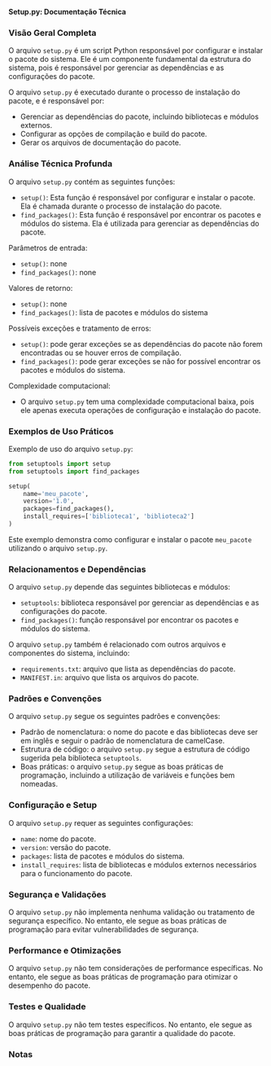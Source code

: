 **Setup.py: Documentação Técnica**

### Visão Geral Completa

O arquivo `setup.py` é um script Python responsável por configurar e instalar o pacote do sistema. Ele é um componente fundamental da estrutura do sistema, pois é responsável por gerenciar as dependências e as configurações do pacote.

O arquivo `setup.py` é executado durante o processo de instalação do pacote, e é responsável por:

* Gerenciar as dependências do pacote, incluindo bibliotecas e módulos externos.
* Configurar as opções de compilação e build do pacote.
* Gerar os arquivos de documentação do pacote.

### Análise Técnica Profunda

O arquivo `setup.py` contém as seguintes funções:

* `setup()`: Esta função é responsável por configurar e instalar o pacote. Ela é chamada durante o processo de instalação do pacote.
* `find_packages()`: Esta função é responsável por encontrar os pacotes e módulos do sistema. Ela é utilizada para gerenciar as dependências do pacote.

Parâmetros de entrada:

* `setup()`: none
* `find_packages()`: none

Valores de retorno:

* `setup()`: none
* `find_packages()`: lista de pacotes e módulos do sistema

Possíveis exceções e tratamento de erros:

* `setup()`: pode gerar exceções se as dependências do pacote não forem encontradas ou se houver erros de compilação.
* `find_packages()`: pode gerar exceções se não for possível encontrar os pacotes e módulos do sistema.

Complexidade computacional:

* O arquivo `setup.py` tem uma complexidade computacional baixa, pois ele apenas executa operações de configuração e instalação do pacote.

### Exemplos de Uso Práticos

Exemplo de uso do arquivo `setup.py`:
```python
from setuptools import setup
from setuptools import find_packages

setup(
    name='meu_pacote',
    version='1.0',
    packages=find_packages(),
    install_requires=['biblioteca1', 'biblioteca2']
)
```
Este exemplo demonstra como configurar e instalar o pacote `meu_pacote` utilizando o arquivo `setup.py`.

### Relacionamentos e Dependências

O arquivo `setup.py` depende das seguintes bibliotecas e módulos:

* `setuptools`: biblioteca responsável por gerenciar as dependências e as configurações do pacote.
* `find_packages()`: função responsável por encontrar os pacotes e módulos do sistema.

O arquivo `setup.py` também é relacionado com outros arquivos e componentes do sistema, incluindo:

* `requirements.txt`: arquivo que lista as dependências do pacote.
* `MANIFEST.in`: arquivo que lista os arquivos do pacote.

### Padrões e Convenções

O arquivo `setup.py` segue os seguintes padrões e convenções:

* Padrão de nomenclatura: o nome do pacote e das bibliotecas deve ser em inglês e seguir o padrão de nomenclatura de camelCase.
* Estrutura de código: o arquivo `setup.py` segue a estrutura de código sugerida pela biblioteca `setuptools`.
* Boas práticas: o arquivo `setup.py` segue as boas práticas de programação, incluindo a utilização de variáveis e funções bem nomeadas.

### Configuração e Setup

O arquivo `setup.py` requer as seguintes configurações:

* `name`: nome do pacote.
* `version`: versão do pacote.
* `packages`: lista de pacotes e módulos do sistema.
* `install_requires`: lista de bibliotecas e módulos externos necessários para o funcionamento do pacote.

### Segurança e Validações

O arquivo `setup.py` não implementa nenhuma validação ou tratamento de segurança específico. No entanto, ele segue as boas práticas de programação para evitar vulnerabilidades de segurança.

### Performance e Otimizações

O arquivo `setup.py` não tem considerações de performance específicas. No entanto, ele segue as boas práticas de programação para otimizar o desempenho do pacote.

### Testes e Qualidade

O arquivo `setup.py` não tem testes específicos. No entanto, ele segue as boas práticas de programação para garantir a qualidade do pacote.

### Notas